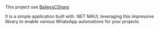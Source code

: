 ﻿This project use [BaileysCSharp](https://github.com/WhiskeySockets/BaileysCSharp)


It is a simple application built with .NET MAUI, leveraging this impressive library to enable various WhatsApp automations for your projects.